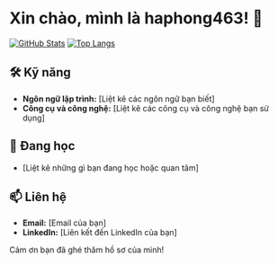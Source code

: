 # Xin chào, mình là haphong463! 👋

[![GitHub Stats](https://github-readme-card.vercel.app/api?username=haphong463&show_icons=true&theme=radical)](https://github.com/haphong463/github-readme-card)
[![Top Langs](https://github-readme-card.vercel.app/api/top-langs/?username=haphong463&layout=compact&theme=radical)](https://github.com/haphong463/github-readme-card)

## 🛠 Kỹ năng

- **Ngôn ngữ lập trình:** [Liệt kê các ngôn ngữ bạn biết]
- **Công cụ và công nghệ:** [Liệt kê các công cụ và công nghệ bạn sử dụng]

## 🌱 Đang học

- [Liệt kê những gì bạn đang học hoặc quan tâm]

## 📫 Liên hệ

- **Email:** [Email của bạn]
- **LinkedIn:** [Liên kết đến LinkedIn của bạn]

Cảm ơn bạn đã ghé thăm hồ sơ của mình!

<!--
**haphong463/haphong463** là một ✨ _special_ ✨ repository vì nó xuất hiện trên hồ sơ GitHub của bạn.
-->
